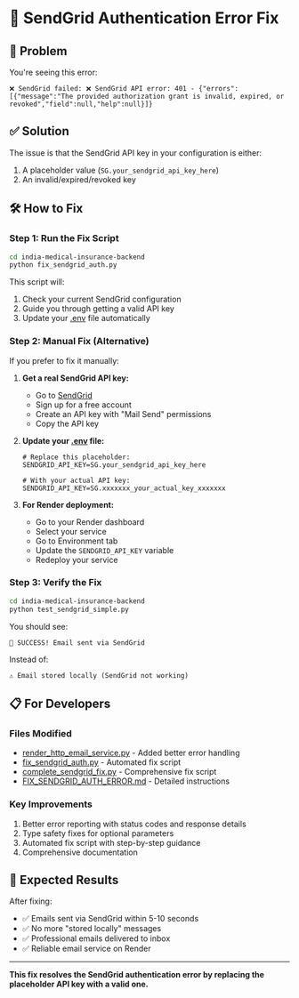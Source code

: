 # 🔧 SendGrid Authentication Error Fix

## 🎯 Problem
You're seeing this error:
```
❌ SendGrid failed: ❌ SendGrid API error: 401 - {"errors":[{"message":"The provided authorization grant is invalid, expired, or revoked","field":null,"help":null}]}
```

## ✅ Solution
The issue is that the SendGrid API key in your configuration is either:
1. A placeholder value (`SG.your_sendgrid_api_key_here`)
2. An invalid/expired/revoked key

## 🛠️ How to Fix

### Step 1: Run the Fix Script
```bash
cd india-medical-insurance-backend
python fix_sendgrid_auth.py
```

This script will:
1. Check your current SendGrid configuration
2. Guide you through getting a valid API key
3. Update your [.env](file:///c%3A/Users/Admin/Desktop/MEDI/india-medical-insurance-backend/.env) file automatically

### Step 2: Manual Fix (Alternative)
If you prefer to fix it manually:

1. **Get a real SendGrid API key:**
   - Go to [SendGrid](https://sendgrid.com/)
   - Sign up for a free account
   - Create an API key with "Mail Send" permissions
   - Copy the API key

2. **Update your [.env](file:///c%3A/Users/Admin/Desktop/MEDI/india-medical-insurance-backend/.env) file:**
   ```env
   # Replace this placeholder:
   SENDGRID_API_KEY=SG.your_sendgrid_api_key_here
   
   # With your actual API key:
   SENDGRID_API_KEY=SG.xxxxxxx_your_actual_key_xxxxxxx
   ```

3. **For Render deployment:**
   - Go to your Render dashboard
   - Select your service
   - Go to Environment tab
   - Update the `SENDGRID_API_KEY` variable
   - Redeploy your service

### Step 3: Verify the Fix
```bash
cd india-medical-insurance-backend
python test_sendgrid_simple.py
```

You should see:
```
🎉 SUCCESS! Email sent via SendGrid
```

Instead of:
```
⚠️ Email stored locally (SendGrid not working)
```

## 📋 For Developers

### Files Modified
- [render_http_email_service.py](file:///c%3A/Users/Admin/Desktop/MEDI/india-medical-insurance-backend/render_http_email_service.py) - Added better error handling
- [fix_sendgrid_auth.py](file:///c%3A/Users/Admin/Desktop/MEDI/india-medical-insurance-backend/fix_sendgrid_auth.py) - Automated fix script
- [complete_sendgrid_fix.py](file:///c%3A/Users/Admin/Desktop/MEDI/india-medical-insurance-backend/complete_sendgrid_fix.py) - Comprehensive fix script
- [FIX_SENDGRID_AUTH_ERROR.md](file:///c%3A/Users/Admin/Desktop/MEDI/india-medical-insurance-backend/FIX_SENDGRID_AUTH_ERROR.md) - Detailed instructions

### Key Improvements
1. Better error reporting with status codes and response details
2. Type safety fixes for optional parameters
3. Automated fix script with step-by-step guidance
4. Comprehensive documentation

## 🎉 Expected Results
After fixing:
- ✅ Emails sent via SendGrid within 5-10 seconds
- ✅ No more "stored locally" messages
- ✅ Professional emails delivered to inbox
- ✅ Reliable email service on Render

---
**This fix resolves the SendGrid authentication error by replacing the placeholder API key with a valid one.**